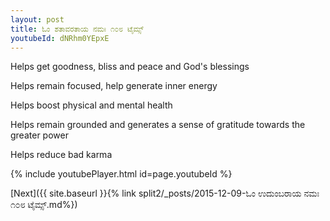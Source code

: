 ```yaml
---
layout: post
title: ಓಂ ಶತಾವರತಾಯ ನಮಃ ೧೦೮ ಟೈಮ್ಸ್
youtubeId: dNRhm0YEpxE
---
```

 
 
Helps get goodness, bliss and peace and God's blessings
 
Helps remain focused, help generate inner energy 
 
Helps boost physical and mental health 
 
Helps remain grounded and generates a sense of gratitude towards the greater power 
 
Helps reduce bad karma
 
 
 
 


{% include youtubePlayer.html id=page.youtubeId %}
 
[Next]({{ site.baseurl }}{% link  split2/_posts/2015-12-09-ಓಂ ಉದುಂಬರಾಯ ನಮಃ ೧೦೮ ಟೈಮ್ಸ್.md%})
 
